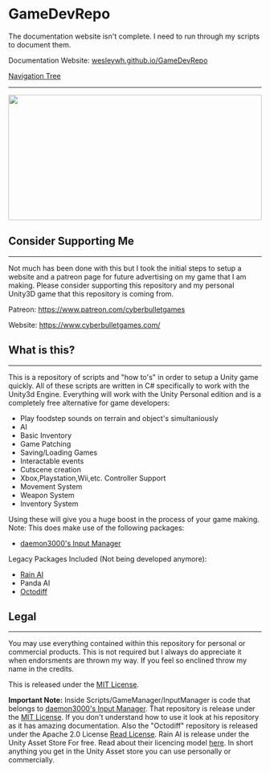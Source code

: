 # GameDevRepo

The documentation website isn't complete. I need to run through my scripts to document them.

Documentation Website: [wesleywh.github.io/GameDevRepo](https://wesleywh.github.io/GameDevRepo/)

[Navigation Tree](https://wesleywh.github.io/GameDevRepo/docs/navigation.html)

---
<a href="https://www.cyberbulletgames.com">
<img src="https://i.imgur.com/5m9iiTa.jpg" width="100%;" height="250px;" />
</a>

## Consider Supporting Me
---
Not much has been done with this but I took the initial steps to setup a website and a patreon page for future advertising on my game that I am making. Please consider supporting this repository and my personal Unity3D game that this repository is coming from.

Patreon: https://www.patreon.com/cyberbulletgames

Website: https://www.cyberbulletgames.com/

## What is this?
----
This is a repository of scripts and "how to's" in order to setup a Unity game quickly. All of these scripts are written in C# specifically to work with the Unity3d Engine. Everything will work with the Unity Personal edition and is a completely free alternative for game developers:

- Play foodstep sounds on terrain and object's simultaniously
- AI
- Basic Inventory
- Game Patching
- Saving/Loading Games
- Interactable events
- Cutscene creation
- Xbox,Playstation,Wii,etc. Controller Support
- Movement System
- Weapon System
- Inventory System

Using these will give you a huge boost in the process of your game making.
Note: This does make use of the following packages:

- [daemon3000's Input Manager](https://github.com/daemon3000/InputManager)

Legacy Packages Included (Not being developed anymore):
- [Rain AI](https://www.assetstore.unity3d.com/en/#!/content/23569)
- Panda AI
- [Octodiff](https://github.com/OctopusDeploy/Octodiff)

## Legal
----
You may use everything contained within this repository for personal or commercial products. This is not required but I always do appreciate it when endorsments are thrown my way. If you feel so enclined throw my name in the credits.

This is released under the [MIT License](https://opensource.org/licenses/MIT).

**Important Note:** Inside Scripts/GameManager/InputManager is code that belongs to [daemon3000's Input Manager](https://github.com/daemon3000/InputManager). That repository is release under the [MIT License](https://opensource.org/licenses/MIT). If you don't understand how to use it look at his repository as it has amazing documentation.
Also the "Octodiff" repository is released under the Apache 2.0 License [Read License](https://github.com/OctopusDeploy/Octodiff/blob/master/LICENSE).
Rain AI is release under the Unity Asset Store For free. Read about their licencing model [here](https://unity3d.com/legal/as_terms). In short anything you get in the Unity Asset store you can use personally or commercially.
